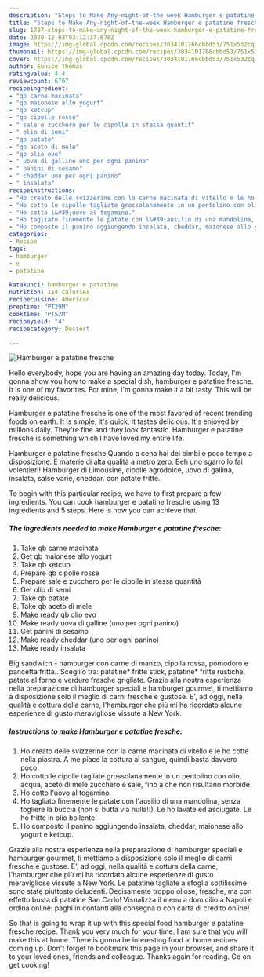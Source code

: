 ```yaml
---
description: "Steps to Make Any-night-of-the-week Hamburger e patatine fresche"
title: "Steps to Make Any-night-of-the-week Hamburger e patatine fresche"
slug: 1787-steps-to-make-any-night-of-the-week-hamburger-e-patatine-fresche
date: 2020-12-03T03:12:37.678Z
image: https://img-global.cpcdn.com/recipes/3034101766cbbd53/751x532cq70/hamburger-e-patatine-fresche-recipe-main-photo.jpg
thumbnail: https://img-global.cpcdn.com/recipes/3034101766cbbd53/751x532cq70/hamburger-e-patatine-fresche-recipe-main-photo.jpg
cover: https://img-global.cpcdn.com/recipes/3034101766cbbd53/751x532cq70/hamburger-e-patatine-fresche-recipe-main-photo.jpg
author: Eunice Thomas
ratingvalue: 4.4
reviewcount: 6707
recipeingredient:
- "qb carne macinata"
- "qb maionese allo yogurt"
- "qb ketcup"
- "qb cipolle rosse"
- " sale e zucchero per le cipolle in stessa quantit"
- " olio di semi"
- "qb patate"
- "qb aceto di mele"
- "qb olio evo"
- " uova di galline uno per ogni panino"
- " panini di sesamo"
- " cheddar uno per ogni panino"
- " insalata"
recipeinstructions:
- "Ho creato delle svizzerine con la carne macinata di vitello e le ho cotte nella piastra. A me piace la cottura al sangue, quindi basta davvero poco."
- "Ho cotto le cipolle tagliate grossolanamente in un pentolino con olio, acqua, aceto di mele zucchero e sale, fino a che non risultano morbide."
- "Ho cotto l&#39;uovo al tegamino."
- "Ho tagliato finemente le patate con l&#39;ausilio di una mandolina, senza togliere la buccia (non si butta via nulla!!). Le ho lavate ed asciugate. Le ho fritte in olio bollente."
- "Ho composto il panino aggiungendo insalata, cheddar, maionese allo yogurt e ketcup."
categories:
- Recipe
tags:
- hamburger
- e
- patatine

katakunci: hamburger e patatine 
nutrition: 114 calories
recipecuisine: American
preptime: "PT29M"
cooktime: "PT52M"
recipeyield: "4"
recipecategory: Dessert

---
```



![Hamburger e patatine fresche](https://img-global.cpcdn.com/recipes/3034101766cbbd53/751x532cq70/hamburger-e-patatine-fresche-recipe-main-photo.jpg)

Hello everybody, hope you are having an amazing day today. Today, I'm gonna show you how to make a special dish, hamburger e patatine fresche. It is one of my favorites. For mine, I'm gonna make it a bit tasty. This will be really delicious.

Hamburger e patatine fresche is one of the most favored of recent trending foods on earth. It is simple, it's quick, it tastes delicious. It's enjoyed by millions daily. They're fine and they look fantastic. Hamburger e patatine fresche is something which I have loved my entire life.

Hamburger e patatine fresche Quando a cena hai dei bimbi e poco tempo a disposizione. E materie di alta qualità a metro zero. Beh uno sgarro lo fai volentieri! Hamburger di Limousine, cipolle agrodolce, uovo di gallina, insalata, salse varie, cheddar. con patate fritte.


To begin with this particular recipe, we have to first prepare a few ingredients. You can cook hamburger e patatine fresche using 13 ingredients and 5 steps. Here is how you can achieve that.

<!--inarticleads1-->

##### The ingredients needed to make Hamburger e patatine fresche:

1. Take qb carne macinata
1. Get qb maionese allo yogurt
1. Take qb ketcup
1. Prepare qb cipolle rosse
1. Prepare  sale e zucchero per le cipolle in stessa quantità
1. Get  olio di semi
1. Take qb patate
1. Take qb aceto di mele
1. Make ready qb olio evo
1. Make ready  uova di galline (uno per ogni panino)
1. Get  panini di sesamo
1. Make ready  cheddar (uno per ogni panino)
1. Make ready  insalata


Big sandwich - hamburger con carne di manzo, cipolla rossa, pomodoro e pancetta fritta.. Sceglilo tra: patatine* fritte stick, patatine* fritte rustiche, patate al forno e verdure fresche grigliate. Grazie alla nostra esperienza nella preparazione di hamburger speciali e hamburger gourmet, ti mettiamo a disposizione solo il meglio di carni fresche e gustose. E&#39;, ad oggi, nella qualità e cottura della carne, l&#39;hamburger che più mi ha ricordato alcune esperienze di gusto meravigliose vissute a New York. 

<!--inarticleads2-->

##### Instructions to make Hamburger e patatine fresche:

1. Ho creato delle svizzerine con la carne macinata di vitello e le ho cotte nella piastra. A me piace la cottura al sangue, quindi basta davvero poco.
1. Ho cotto le cipolle tagliate grossolanamente in un pentolino con olio, acqua, aceto di mele zucchero e sale, fino a che non risultano morbide.
1. Ho cotto l&#39;uovo al tegamino.
1. Ho tagliato finemente le patate con l&#39;ausilio di una mandolina, senza togliere la buccia (non si butta via nulla!!). Le ho lavate ed asciugate. Le ho fritte in olio bollente.
1. Ho composto il panino aggiungendo insalata, cheddar, maionese allo yogurt e ketcup.


Grazie alla nostra esperienza nella preparazione di hamburger speciali e hamburger gourmet, ti mettiamo a disposizione solo il meglio di carni fresche e gustose. E&#39;, ad oggi, nella qualità e cottura della carne, l&#39;hamburger che più mi ha ricordato alcune esperienze di gusto meravigliose vissute a New York. Le patatine tagliate a sfoglia sottilissime sono state piuttosto deludenti. Decisamente troppo oliose, fresche, ma con effetto busta di patatine San Carlo! Visualizza il menu a domicilio a Napoli e ordina online: paghi in contanti alla consegna o con carta di credito online! 

So that is going to wrap it up with this special food hamburger e patatine fresche recipe. Thank you very much for your time. I am sure that you will make this at home. There is gonna be interesting food at home recipes coming up. Don't forget to bookmark this page in your browser, and share it to your loved ones, friends and colleague. Thanks again for reading. Go on get cooking!
